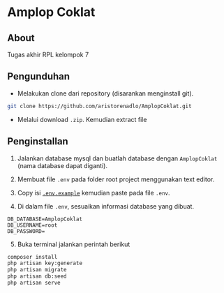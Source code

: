 # Amplop Coklat
## About
Tugas akhir RPL kelompok 7
## Pengunduhan 

- Melakukan clone dari repository (disarankan menginstall git).

```bash
git clone https://github.com/aristorenadlo/AmplopCoklat.git
```

- Melalui download `.zip`. Kemudian extract file

## Penginstallan

1. Jalankan database mysql dan buatlah database dengan `AmplopCoklat` (nama database dapat diganti).

2. Membuat file `.env` pada folder root project menggunakan text editor.

3. Copy isi [`.env.example`](https://github.com/laravel/laravel/blob/master/.env.example) kemudian paste pada file `.env`.

4. Di dalam file `.env`, sesuaikan informasi database yang dibuat.

```
DB_DATABASE=AmplopCoklat
DB_USERNAME=root
DB_PASSWORD=
```

5. Buka terminal jalankan perintah berikut

```bash
composer install
php artisan key:generate
php artisan migrate
php artisan db:seed
php artisan serve
```
